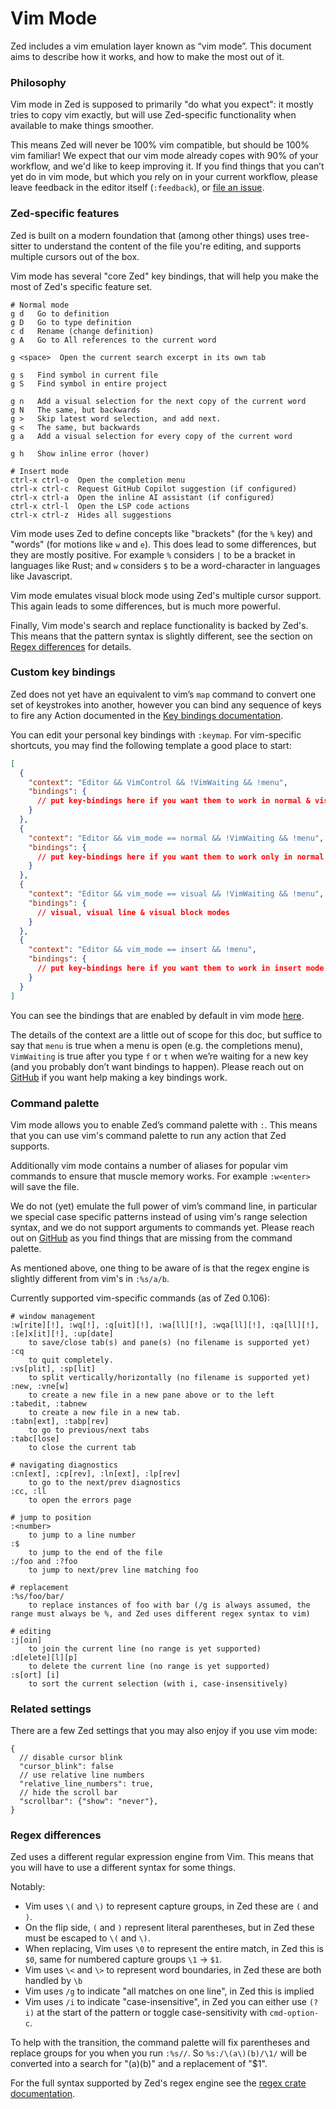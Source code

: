 # Vim Mode

Zed includes a vim emulation layer known as “vim mode”. This document aims to describe how it works, and how to make the most out of it.

### Philosophy
Vim mode in Zed is supposed to primarily "do what you expect": it mostly tries to copy vim exactly, but will use Zed-specific functionality when available to make things smoother.

This means Zed will never be 100% vim compatible, but should be 100% vim familiar! We expect that our vim mode already copes with 90% of your workflow, and we'd like to keep improving it. If you find things that you can’t yet do in vim mode, but which you rely on in your current workflow, please leave feedback in the editor itself (`:feedback`), or [file an issue](https://github.com/zed-industries/zed).

### Zed-specific features
Zed is built on a modern foundation that (among other things) uses tree-sitter to understand the content of the file you're editing, and supports multiple cursors out of the box.

Vim mode has several "core Zed" key bindings, that will help you make the most of Zed's specific feature set.
```
# Normal mode
g d   Go to definition
g D   Go to type definition
c d   Rename (change definition)
g A   Go to All references to the current word

g <space>  Open the current search excerpt in its own tab

g s   Find symbol in current file
g S   Find symbol in entire project

g n   Add a visual selection for the next copy of the current word
g N   The same, but backwards
g >   Skip latest word selection, and add next.
g <   The same, but backwards
g a   Add a visual selection for every copy of the current word

g h   Show inline error (hover)

# Insert mode
ctrl-x ctrl-o  Open the completion menu
ctrl-x ctrl-c  Request GitHub Copilot suggestion (if configured)
ctrl-x ctrl-a  Open the inline AI assistant (if configured)
ctrl-x ctrl-l  Open the LSP code actions
ctrl-x ctrl-z  Hides all suggestions
```

Vim mode uses Zed to define concepts like "brackets" (for the `%` key) and "words" (for motions like `w` and `e`). This does lead to some differences, but they are mostly positive. For example `%` considers `|` to be a bracket in languages like Rust; and `w` considers `$` to be a word-character in languages like Javascript.

Vim mode emulates visual block mode using Zed's multiple cursor support. This again leads to some differences, but is much more powerful.

Finally, Vim mode's search and replace functionality is backed by Zed's. This means that the pattern syntax is slightly different, see the section on [Regex differences](#regex-differences) for details.

### Custom key bindings
Zed does not yet have an equivalent to vim’s `map` command to convert one set of keystrokes into another, however you can bind any sequence of keys to fire any Action documented in the  [Key bindings documentation](https://docs.zed.dev/configuration/key-bindings).

You can edit your personal key bindings with `:keymap`.
For vim-specific shortcuts, you may find the following template a good place to start:

```json
[
  {
    "context": "Editor && VimControl && !VimWaiting && !menu",
    "bindings": {
      // put key-bindings here if you want them to work in normal & visual mode
    }
  },
  {
    "context": "Editor && vim_mode == normal && !VimWaiting && !menu",
    "bindings": {
      // put key-bindings here if you want them to work only in normal mode
    }
  },
  {
    "context": "Editor && vim_mode == visual && !VimWaiting && !menu",
    "bindings": {
      // visual, visual line & visual block modes
    }
  },
  {
    "context": "Editor && vim_mode == insert && !menu",
    "bindings": {
      // put key-bindings here if you want them to work in insert mode
    }
  }
]
```

You can see the bindings that are enabled by default in vim mode [here](https://zed.dev/ref/vim.json).

The details of the context are a little out of scope for this doc, but suffice to say that `menu` is true when a menu is open (e.g. the completions menu), `VimWaiting` is true after you type `f` or `t` when we’re waiting for a new key (and you probably don’t want bindings to happen). Please reach out on [GitHub](https://github.com/zed-industries/zed) if you want help making a key bindings work.

### Command palette

Vim mode allows you to enable Zed’s command palette with `:`. This means that you can use vim's command palette to run any action that Zed supports.

Additionally vim mode contains a number of aliases for popular vim commands to ensure that muscle memory works. For example `:w<enter>` will save the file.

We do not (yet) emulate the full power of vim’s command line, in particular we special case specific patterns instead of using vim's range selection syntax, and we do not support arguments to commands yet. Please reach out on [GitHub](https://github.com/zed-industries/zed) as you find things that are missing from the command palette.

As mentioned above, one thing to be aware of is that the regex engine is slightly different from vim's in `:%s/a/b`.

Currently supported vim-specific commands (as of Zed 0.106):
```
# window management
:w[rite][!], :wq[!], :q[uit][!], :wa[ll][!], :wqa[ll][!], :qa[ll][!], :[e]x[it][!], :up[date]
    to save/close tab(s) and pane(s) (no filename is supported yet)
:cq
    to quit completely.
:vs[plit], :sp[lit]
    to split vertically/horizontally (no filename is supported yet)
:new, :vne[w]
    to create a new file in a new pane above or to the left
:tabedit, :tabnew
    to create a new file in a new tab.
:tabn[ext], :tabp[rev]
    to go to previous/next tabs
:tabc[lose]
    to close the current tab

# navigating diagnostics
:cn[ext], :cp[rev], :ln[ext], :lp[rev]
    to go to the next/prev diagnostics
:cc, :ll
    to open the errors page

# jump to position
:<number>
    to jump to a line number
:$
    to jump to the end of the file
:/foo and :?foo
    to jump to next/prev line matching foo

# replacement
:%s/foo/bar/
    to replace instances of foo with bar (/g is always assumed, the range must always be %, and Zed uses different regex syntax to vim)

# editing
:j[oin]
    to join the current line (no range is yet supported)
:d[elete][l][p]
    to delete the current line (no range is yet supported)
:s[ort] [i]
    to sort the current selection (with i, case-insensitively)
```


### Related settings
There are a few Zed settings that you may also enjoy if you use vim mode:
```
{
  // disable cursor blink
  "cursor_blink": false
  // use relative line numbers
  "relative_line_numbers": true,
  // hide the scroll bar
  "scrollbar": {"show": "never"},
}
```

### Regex differences

Zed uses a different regular expression engine from Vim. This means that you will have to use a different syntax for some things.

Notably:
* Vim uses `\(` and `\)` to represent capture groups, in Zed these are `(` and `)`.
* On the flip side, `(` and `)` represent literal parentheses, but in Zed these must be escaped to `\(` and `\)`.
* When replacing, Vim uses `\0` to represent the entire match, in Zed this is `$0`, same for numbered capture groups `\1` -> `$1`.
* Vim uses `\<` and `\>` to represent word boundaries, in Zed these are both handled by `\b`
* Vim uses `/g` to indicate "all matches on one line", in Zed this is implied
* Vim uses `/i` to indicate "case-insensitive", in Zed you can either use `(?i)` at the start of the pattern or toggle case-sensitivity with `cmd-option-c`.

To help with the transition, the command palette will fix parentheses and replace groups for you when you run `:%s//`. So `%s:/\(a\)(b)/\1/` will be converted into a search for "(a)\(b\)" and a replacement of "$1".

For the full syntax supported by Zed's regex engine see the [regex crate documentation](https://docs.rs/regex/latest/regex/#syntax).
